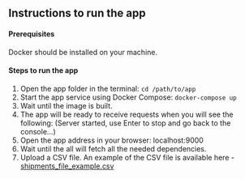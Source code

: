 ## Instructions to run the app

#### Prerequisites
Docker should be installed on your machine.

#### Steps to run the app
1. Open the app folder in the terminal: `cd /path/to/app`
2. Start the app service using Docker Compose: `docker-compose up`
3. Wait until the image is built.
4. The app will be ready to receive requests when you will see the following:
   (Server started, use Enter to stop and go back to the console...)
5. Open the app address in your browser: localhost:9000
6. Wait until the all will fetch all the needed dependencies.
7. Upload a CSV file. An example of the CSV file is available here - [shipments_file_example.csv](./shipments_file_example.csv)